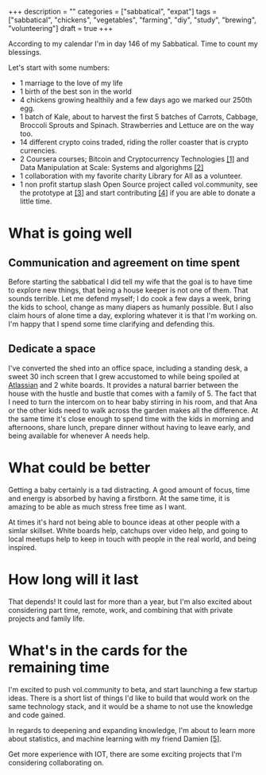 +++
description = ""
categories = ["sabbatical", "expat"]
tags = ["sabbatical", "chickens", "vegetables", "farming", "diy", "study", "brewing", "volunteering"]
draft = true
+++

According to my calendar I'm in day 146 of my Sabbatical. Time to count my blessings.

Let's start with some numbers:
* 1 marriage to the love of my life
* 1 birth of the best son in the world
* 4 chickens growing healthily and a few days ago we marked our 250th egg.
* 1 batch of Kale, about to harvest the first 5 batches of Carrots, Cabbage, Broccoli
  Sprouts and Spinach. Strawberries and Lettuce are on the way too.
* 14 different crypto coins traded, riding the roller coaster that is crypto currencies.
* 2 Coursera courses; Bitcoin and Cryptocurrency Technologies <a href=https://www.coursera.org/learn/cryptocurrency>[1]</a> and 
 Data Manipulation at Scale: Systems and algorighms <a href=https://www.coursera.org/learn/data-manipulation>[2]</a> 
* 1 collaboration with my favorite charity Library for All as a volunteer.
* 1 non profit startup slash Open Source project called vol.community, see the prototype at
 <a href=https://vol.community>[3]</a> and start contributing <a href=https://github.com/volCommunity>[4]</a> if you are
  able to donate a little time. 

# What is going well
## Communication and agreement on time spent
Before starting the sabbatical I did tell my wife that the goal is to have time to explore new things,
that being a house keeper is not one of them. That sounds terrible. Let me defend myself; I do cook a few
days a week, bring the kids to school, change as many diapers as humanly possible. But I also claim 
hours of alone time a day, exploring whatever it is that I'm working on. I'm happy that I spend some time
clarifying and defending this.
## Dedicate a space
I've converted the shed into an office space, including a standing desk, a sweet 30 inch screen that
I grew accustomed to while being spoiled at <a href=http://www.atlassian.com>Atlassian</a> and 2 white boards.
It provides a natural barrier between the house with the hustle and bustle that comes with a family of 5. 
The fact that I need to turn the intercom on to hear baby stirring in his room, and that Ana or the
other kids need to walk across the garden makes all the difference.
At the same time it's close enough to spend time with the kids in morning and afternoons, share lunch,
prepare dinner without having to leave early, and being available for whenever A needs help.

# What could be better
Getting a baby certainly is a tad distracting. A good amount of focus, time and energy is absorbed
by having a firstborn. At the same time, it is amazing to be able as much stress free time as I
want.

At times it's hard not being able to bounce ideas at other people with a simlar skillset. White boards help, catchups
over video help, and going to local meetups help to keep in touch with people in the real world,
and being inspired.

# How long will it last
That depends! It could last for more than a year, but I'm also excited about considering part time, remote,
work, and combining that with private projects and family life.

# What's in the cards for the remaining time
I'm excited to push vol.community to beta, and start launching a few startup ideas. There is a short list
of things I'd like to build that would work on the same technology stack, and it would be a shame
to not use the knowledge and code gained.

In regards to deepening and expanding knowledge, I'm about to learn more about statistics, and machine
learning with my friend Damien <a href=http://www.cli-nerd.com/>[5]</a>.

Get more experience with IOT, there are some exciting projects that I'm considering collaborating on.